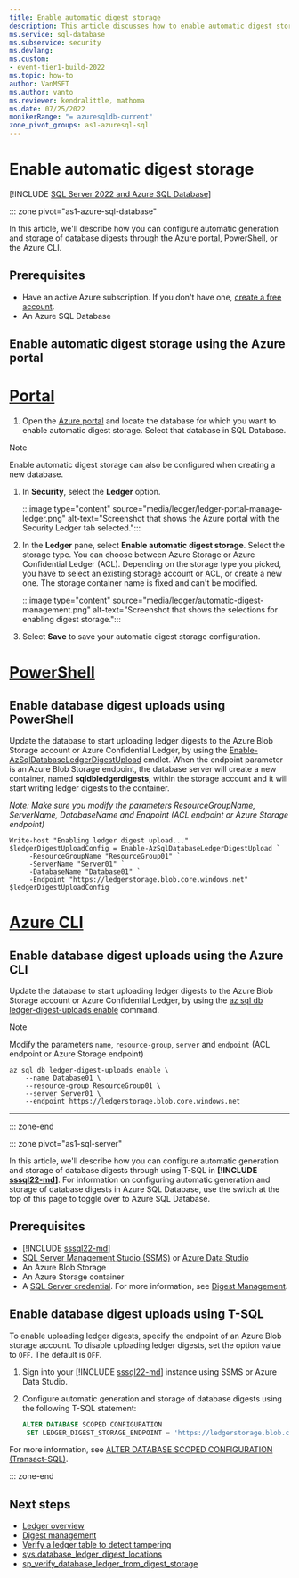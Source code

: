 ```yaml
---
title: Enable automatic digest storage
description: This article discusses how to enable automatic digest storage in Azure SQL Database using the Azure portal, PowerShell, and the Azure CLI.
ms.service: sql-database
ms.subservice: security
ms.devlang:
ms.custom:
- event-tier1-build-2022
ms.topic: how-to
author: VanMSFT
ms.author: vanto
ms.reviewer: kendralittle, mathoma
ms.date: 07/25/2022
monikerRange: "= azuresqldb-current"
zone_pivot_groups: as1-azuresql-sql
---
```


# Enable automatic digest storage

[!INCLUDE [SQL Server 2022 and Azure SQL Database](../../../includes/applies-to-version/sqlserver2022-asdb.md)]

::: zone pivot="as1-azure-sql-database"

In this article, we'll describe how you can configure automatic generation and storage of database digests through the Azure portal, PowerShell, or the Azure CLI.

## Prerequisites

- Have an active Azure subscription. If you don't have one, [create a free account](https://azure.microsoft.com/free/).
- An Azure SQL Database

## Enable automatic digest storage using the Azure portal

# [Portal](#tab/Portal)

1. Open the [Azure portal](https://portal.azure.com/) and locate the database for which you want to enable automatic digest storage. Select that database in SQL Database.
> [!NOTE]
> Enable automatic digest storage can also be configured when creating a new database.

1. In **Security**, select the **Ledger** option. 

   :::image type="content" source="media/ledger/ledger-portal-manage-ledger.png" alt-text="Screenshot that shows the Azure portal with the Security Ledger tab selected.":::

1. In the **Ledger** pane, select **Enable automatic digest storage**. Select the storage type. You can choose between Azure Storage or Azure Confidential Ledger (ACL). Depending on the storage type you picked, you have to select an existing storage account or ACL, or create a new one. The storage container name is fixed and can't be modified.

   :::image type="content" source="media/ledger/automatic-digest-management.png" alt-text="Screenshot that shows the selections for enabling digest storage.":::

1. Select **Save** to save your automatic digest storage configuration.

# [PowerShell](#tab/PowerShell)

## Enable database digest uploads using PowerShell

Update the database to start uploading ledger digests to the Azure Blob Storage account or Azure Confidential Ledger, by using the [Enable-AzSqlDatabaseLedgerDigestUpload](/powershell/module/az.sql/enable-azsqldatabaseledgerdigestupload) cmdlet. When the endpoint parameter is an Azure Blob Storage endpoint, the database server will create a new container, named **sqldbledgerdigests**, within the storage account and it will start writing ledger digests to the container.
  
*Note: Make sure you modify the parameters ResourceGroupName, ServerName, DatabaseName and Endpoint (ACL endpoint or Azure Storage endpoint)*

```azurepowershell-interactive
Write-host "Enabling ledger digest upload..." 
$ledgerDigestUploadConfig = Enable-AzSqlDatabaseLedgerDigestUpload `
     -ResourceGroupName "ResourceGroup01" `
     -ServerName "Server01" `
     -DatabaseName "Database01" `
     -Endpoint "https://ledgerstorage.blob.core.windows.net"
$ledgerDigestUploadConfig
```

# [Azure CLI](#tab/AzureCLI)

## Enable database digest uploads using the Azure CLI

Update the database to start uploading ledger digests to the Azure Blob Storage account or Azure Confidential Ledger, by using the [az sql db ledger-digest-uploads enable](/cli/azure/sql/db) command.  

> [!NOTE]
> Modify the parameters `name`, `resource-group`, `server` and `endpoint` (ACL endpoint or Azure Storage endpoint)

```azurecli-interactive
az sql db ledger-digest-uploads enable \
    --name Database01 \
    --resource-group ResourceGroup01 \
    --server Server01 \
    --endpoint https://ledgerstorage.blob.core.windows.net
```

---
::: zone-end

::: zone pivot="as1-sql-server"

In this article, we'll describe how you can configure automatic generation and storage of database digests through using T-SQL in **[!INCLUDE [sssql22-md](../../../includes/sssql22-md.md)]**. For information on configuring automatic generation and storage of database digests in Azure SQL Database, use the switch at the top of this page to toggle over to Azure SQL Database.

## Prerequisites

- [!INCLUDE [sssql22-md](../../../includes/sssql22-md.md)]
- [SQL Server Management Studio (SSMS)](../../../ssms/download-sql-server-management-studio-ssms.md) or [Azure Data Studio](../../../azure-data-studio/download-azure-data-studio.md)
- An Azure Blob Storage
- An Azure Storage container
- A [SQL Server credential](../authentication-access/credentials-database-engine.md). For more information, see [Digest Management](ledger-digest-management.md).  

## Enable database digest uploads using T-SQL

To enable uploading ledger digests, specify the endpoint of an Azure Blob storage account. To disable uploading ledger digests, set the option value to `OFF`. The default is `OFF`.

1. Sign into your [!INCLUDE [sssql22-md](../../../includes/sssql22-md.md)] instance using SSMS or Azure Data Studio.
1. Configure automatic generation and storage of database digests using the following T-SQL statement:

   ```sql
   ALTER DATABASE SCOPED CONFIGURATION
    SET LEDGER_DIGEST_STORAGE_ENDPOINT = 'https://ledgerstorage.blob.core.windows.net';
   ```

For more information, see [ALTER DATABASE SCOPED CONFIGURATION (Transact-SQL)](../../../t-sql/statements/create-database-transact-sql.md).

::: zone-end

## Next steps

- [Ledger overview](ledger-overview.md)
- [Digest management](ledger-digest-management.md)
- [Verify a ledger table to detect tampering](ledger-verify-database.md)
- [sys.database_ledger_digest_locations](../../system-catalog-views/sys-database-ledger-digest-locations-transact-sql.md)
- [sp_verify_database_ledger_from_digest_storage](../../system-stored-procedures/sys-sp-verify-database-ledger-from-digest-storage-transact-sql.md)
